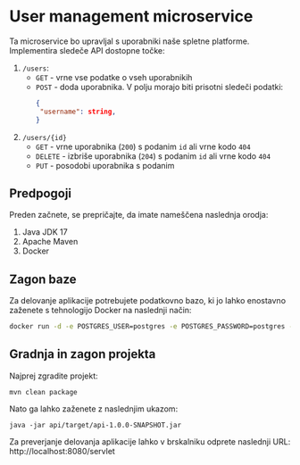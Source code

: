 # User management microservice

Ta microservice bo upravljal s uporabniki naše spletne platforme. 
Implementira sledeče API dostopne točke:
1. `/users`: 
   - `GET` - vrne vse podatke o vseh uporabnikih
   - `POST` - doda uporabnika. V polju morajo biti prisotni sledeči podatki:
     ```json
     {
      "username": string,
     }
     ```
2. `/users/{id}`
   - `GET` - vrne uporabnika (`200`) s podanim `id` ali vrne kodo `404`
   - `DELETE` - izbriše uporabnika (`204`) s podanim `id` ali vrne kodo `404`
   - `PUT` - posodobi uporabnika s podanim


## Predpogoji

Preden začnete, se prepričajte, da imate nameščena naslednja orodja:

1. Java JDK 17
2. Apache Maven
3. Docker

## Zagon baze

Za delovanje aplikacije potrebujete podatkovno bazo, ki jo lahko enostavno zaženete s tehnologijo Docker na naslednji način:

```bash
docker run -d -e POSTGRES_USER=postgres -e POSTGRES_PASSWORD=postgres -e POSTGRES_DB=nakupovalniseznami -p 5432:5432 postgres:13
```

## Gradnja in zagon projekta

Najprej zgradite projekt:

```
mvn clean package
```

Nato ga lahko zaženete z naslednjim ukazom:

```
java -jar api/target/api-1.0.0-SNAPSHOT.jar
```

Za preverjanje delovanja aplikacije lahko v brskalniku odprete naslednji URL: http://localhost:8080/servlet